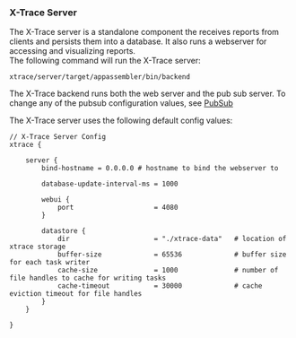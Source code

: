 ### X-Trace Server

The X-Trace server is a standalone component the receives reports from clients and persists them into a database.  It also runs a webserver for accessing and visualizing reports.  
The following command will run the X-Trace server:

    xtrace/server/target/appassembler/bin/backend

The X-Trace backend runs both the web server and the pub sub server.  To change any of the pubsub configuration values, see [PubSub](tracingplane/pubsub/index.html)



The X-Trace server uses the following default config values:

	// X-Trace Server Config
	xtrace {

	    server {
	        bind-hostname = 0.0.0.0 # hostname to bind the webserver to

	        database-update-interval-ms = 1000

	        webui {
	            port                    = 4080
	        }

	        datastore {
	            dir                     = "./xtrace-data"   # location of xtrace storage
	            buffer-size             = 65536             # buffer size for each task writer
	            cache-size              = 1000              # number of file handles to cache for writing tasks
	            cache-timeout           = 30000             # cache eviction timeout for file handles
	        }
	    }

	}
